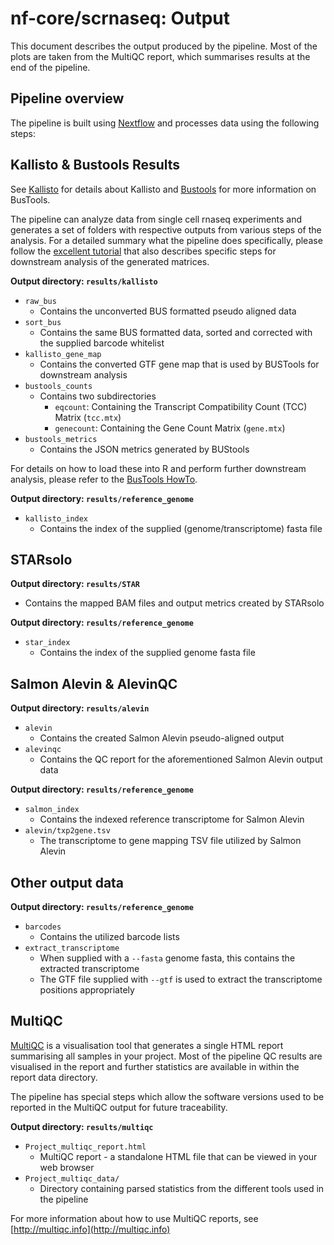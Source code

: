 # nf-core/scrnaseq: Output

This document describes the output produced by the pipeline. Most of the plots are taken from the MultiQC report, which summarises results at the end of the pipeline.

## Pipeline overview

The pipeline is built using [Nextflow](https://www.nextflow.io/)
and processes data using the following steps:



## Kallisto & Bustools Results

See [Kallisto](https://pachterlab.github.io/kallisto/about) for details about Kallisto and [Bustools](https://bustools.github.io/) for more information on BusTools.

The pipeline can analyze data from single cell rnaseq experiments and generates a set of folders with respective outputs from various steps of the analysis. For a detailed summary what the pipeline does specifically, please follow the [excellent tutorial](https://www.kallistobus.tools/getting_started.html) that also describes specific steps for downstream analysis of the generated matrices.

**Output directory: `results/kallisto`**

* `raw_bus`
  * Contains the unconverted BUS formatted pseudo aligned data
* `sort_bus`
  * Contains the same BUS formatted data, sorted and corrected with the supplied barcode whitelist
* `kallisto_gene_map`
  * Contains the converted GTF gene map that is used by BUSTools for downstream analysis
* `bustools_counts`
  * Contains two subdirectories
    * `eqcount`: Containing the Transcript Compatibility Count (TCC) Matrix (`tcc.mtx`)
    * `genecount`: Containing the Gene Count Matrix (`gene.mtx`)
* `bustools_metrics`
  * Contains the JSON metrics generated by BUStools

For details on how to load these into R and perform further downstream analysis, please refer to the [BusTools HowTo](https://github.com/BUStools/getting_started/blob/master/getting_started.ipynb).

**Output directory: `results/reference_genome`**

* `kallisto_index`
  * Contains the index of the supplied (genome/transcriptome) fasta file

## STARsolo

**Output directory: `results/STAR`**

* Contains the mapped BAM files and output metrics created by STARsolo

**Output directory: `results/reference_genome`**

* `star_index`
  * Contains the index of the supplied genome fasta file

## Salmon Alevin & AlevinQC

**Output directory: `results/alevin`**

* `alevin`
  * Contains the created Salmon Alevin pseudo-aligned output
* `alevinqc`
  * Contains the QC report for the aforementioned Salmon Alevin output data

**Output directory: `results/reference_genome`**

* `salmon_index`
  * Contains the indexed reference transcriptome for Salmon Alevin
* `alevin/txp2gene.tsv`
  * The transcriptome to gene mapping TSV file utilized by Salmon Alevin

## Other output data

**Output directory: `results/reference_genome`**

* `barcodes`
  * Contains the utilized barcode lists
* `extract_transcriptome`
  * When supplied with a `--fasta` genome fasta, this contains the extracted transcriptome
  * The GTF file supplied with `--gtf` is used to extract the transcriptome positions appropriately
  
## MultiQC

[MultiQC](http://multiqc.info) is a visualisation tool that generates a single HTML report summarising all samples in your project. Most of the pipeline QC results are visualised in the report and further statistics are available in within the report data directory.

The pipeline has special steps which allow the software versions used to be reported in the MultiQC output for future traceability.

**Output directory: `results/multiqc`**

* `Project_multiqc_report.html`
  * MultiQC report - a standalone HTML file that can be viewed in your web browser
* `Project_multiqc_data/`
  * Directory containing parsed statistics from the different tools used in the pipeline

For more information about how to use MultiQC reports, see [http://multiqc.info](http://multiqc.info)
